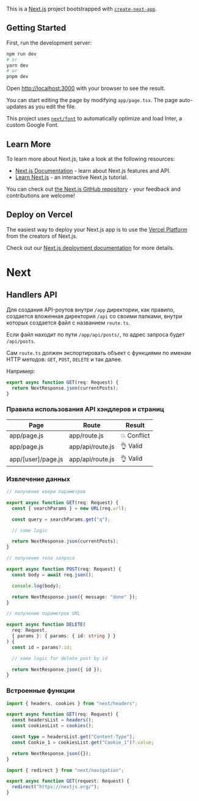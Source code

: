 This is a [Next.js](https://nextjs.org/) project bootstrapped with [`create-next-app`](https://github.com/vercel/next.js/tree/canary/packages/create-next-app).

## Getting Started

First, run the development server:

```bash
npm run dev
# or
yarn dev
# or
pnpm dev
```

Open [http://localhost:3000](http://localhost:3000) with your browser to see the result.

You can start editing the page by modifying `app/page.tsx`. The page auto-updates as you edit the file.

This project uses [`next/font`](https://nextjs.org/docs/basic-features/font-optimization) to automatically optimize and load Inter, a custom Google Font.

## Learn More

To learn more about Next.js, take a look at the following resources:

- [Next.js Documentation](https://nextjs.org/docs) - learn about Next.js features and API.
- [Learn Next.js](https://nextjs.org/learn) - an interactive Next.js tutorial.

You can check out [the Next.js GitHub repository](https://github.com/vercel/next.js/) - your feedback and contributions are welcome!

## Deploy on Vercel

The easiest way to deploy your Next.js app is to use the [Vercel Platform](https://vercel.com/new?utm_medium=default-template&filter=next.js&utm_source=create-next-app&utm_campaign=create-next-app-readme) from the creators of Next.js.

Check out our [Next.js deployment documentation](https://nextjs.org/docs/deployment) for more details.

# Next

## Handlers API

Для создания API-роутов внутри `/app` директории, как правило, создается вложенная директория `/api` со своими папками, внутри которых создается файл с названием `route.ts`.

Если файл находит по пути `/app/api/posts/`, то адрес запроса будет `/api/posts`.

Сам `route.ts` должен экспортировать объект с функциями по именам HTTP методов: `GET`, `POST`, `DELETE` и так далее.

Например:

```typescript
export async function GET(req: Request) {
  return NextResponse.json(currentPosts);
}
```

### Правила использования API хэндлеров и страниц

| Page               | Route            | Result      |
| ------------------ | ---------------- | ----------- |
| app/page.js        | app/route.js     | 💥 Conflict |
| app/page.js        | app/api/route.js | 👌 Valid    |
| app/[user]/page.js | app/api/route.js | 👌 Valid    |

### Извлечение данных

```typescript
// получение квери параметров

export async function GET(req: Request) {
  const { searchParams } = new URL(req.url);

  const query = searchParams.get("q");

  // some logic

  return NextResponse.json(currentPosts);
}
```

```typescript
// получение тела запроса

export async function POST(req: Request) {
  const body = await req.json();

  console.log(body);

  return NextResponse.json({ message: "done" });
}
```

```typescript
// получение параметров URL

export async function DELETE(
  req: Request,
  { params }: { params: { id: string } }
) {
  const id = params?.id;

  // some logic for delete post by id

  return NextResponse.json({ id });
}
```

### Встроенные функции

```typescript
import { headers, cookies } from "next/headers";

export async function GET(req: Request) {
  const headersList = headers();
  const cookiesList = cookies();

  const type = headersList.get("Content-Type");
  const Cookie_1 = cookiesList.get("Cookie_1")?.value;

  return NextResponse.json({});
}
```

```typescript
import { redirect } from "next/navigation";

export async function GET(request: Request) {
  redirect("https://nextjs.org/");
}
```
